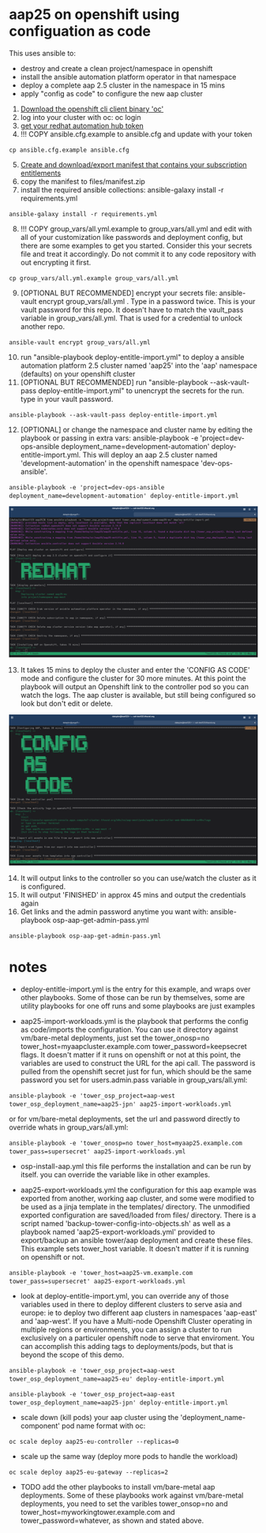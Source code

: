 # aap25 on openshift using configuation as code

This uses ansible to:

- destroy and create a clean project/namespace in openshift
- install the ansible automation platform operator in that namespace
- deploy a complete aap 2.5 cluster in the namespace in 15 mins
- apply "config as code" to configure the new aap cluster

1. [Download the openshift cli client binary 'oc'](https://access.redhat.com/downloads/content/290/ver=4.18/rhel---9/4.18.11/x86_64/product-software)
2. log into your cluster with oc: oc login
3. [get your redhat automation hub token](https://console.redhat.com/ansible/automation-hub/token)
4. !!! COPY ansible.cfg.example to ansible.cfg and update with your token

`cp ansible.cfg.example ansible.cfg`

5. [Create and download/export manifest that contains your subscription entitlements](https://access.redhat.com/management/subscription_allocations)
6. copy the manifest to files/manifest.zip
7. install the required ansible collections: ansible-galaxy install -r requirements.yml

`ansible-galaxy install -r requirements.yml`


8. !!! COPY group_vars/all.yml.example to group_vars/all.yml and edit with all of your customization like passwords and deployment config, but there are some examples to get you started. Consider this your secrets file and treat it accordingly. Do not commit it to any code repository with out encrypting it first.

`cp group_vars/all.yml.example group_vars/all.yml`


9. [OPTIONAL BUT RECOMMENDED] encrypt your secrets file: ansible-vault encrypt group_vars/all.yml . Type in a password twice. This is your vault password for this repo. It doesn't have to match the vault_pass variable in group_vars/all.yml. That is used for a credential to unlock another repo.

`ansible-vault encrypt group_vars/all.yml`

10. run "ansible-playbook deploy-entitle-import.yml" to deploy a ansible automation platform 2.5 cluster named 'aap25' into the 'aap' namespace (defaults) on your openshift cluster
11. \[OPTIONAL BUT RECOMMENDED\] run "ansible-playbook --ask-vault-pass deploy-entitle-import.yml" to unencrypt the secrets for the run. type in your vault password.

`ansible-playbook --ask-vault-pass deploy-entitle-import.yml`

12. \[OPTIONAL\] or change the namespace and cluster name by editing the playbook or passing in extra vars: ansible-playbook -e 'project=dev-ops-ansible deployment_name=development-automation' deploy-entitle-import.yml. This will deploy an aap 2.5 cluster named 'development-automation' in the openshift namespace 'dev-ops-ansible'.

`ansible-playbook -e 'project=dev-ops-ansible deployment_name=development-automation' deploy-entitle-import.yml`

![Starting the aap on openshift deployment](https://raw.githubusercontent.com/syspimp/aap25/master/pics/deploy-start.png)

13. It takes 15 mins to deploy the cluster and enter the 'CONFIG AS CODE' mode and configure the cluster for 30 more minutes. At this point the playbook will output an Openshift link to the controller pod so you can watch the logs. The aap cluster is available, but still being configured so look but don't edit or delete.

![Config as code mode activated](https://raw.githubusercontent.com/syspimp/aap25/master/pics/aap-configascode.png)

14. It will output links to the controller so you can use/watch the cluster as it is configured.
15. It will output 'FINISHED' in approx 45 mins and output the credentials again
16. Get links and the admin password anytime you want with: ansible-playbook osp-aap-get-admin-pass.yml

`ansible-playbook osp-aap-get-admin-pass.yml`

# notes
- deploy-entitle-import.yml is the entry for this example, and wraps over other playbooks. Some of those can be run by themselves, some are utility playbooks for one off runs and some playbooks are just examples

- aap25-import-workloads.yml is the playbook that performs the config as code/imports the configuration. You can use it directory against vm/bare-metal deployments, just set the tower_onosp=no tower_host=myaapcluster.example.com tower_password=keepsecret flags. It doesn't matter if it runs on openshift or not at this point, the variables are used to construct the URL for the api call. The password is pulled from the openshift secret just for fun, which should be the same password you set for users.admin.pass variable in group_vars/all.yml:

`ansible-playbook -e 'tower_osp_project=aap-west tower_osp_deployment_name=aap25-jpn' aap25-import-workloads.yml`

or for vm/bare-metal deployments, set the url and password directly to override whats in group_vars/all.yml:

`ansible-playbook -e 'tower_onosp=no tower_host=myaap25.example.com tower_pass=supersecret' aap25-import-workloads.yml`

- osp-install-aap.yml this file performs the installation and can be run by itself. you can override the variable like in other examples.

- aap25-export-workloads.yml the configuration for this aap example was exported from another, working aap cluster, and some were modified to be used as a jinja template in the templates/ directory. The unmodified exported configuration are saved/loaded from files/ directory. There is a script named 'backup-tower-config-into-objects.sh' as well as a playbook named 'aap25-export-workloads.yml' provided to export/backup an ansible tower/aap deployment and create these files. This example sets tower_host variable. It doesn't matter if it is running on openshift or not.

`ansible-playbook -e 'tower_host=aap25-vm.example.com tower_pass=supersecret' aap25-export-workloads.yml`

- look at deploy-entitle-import.yml, you can override any of those variables used in there to deploy different clusters to serve asia and europe:
  ie to deploy two different aap clusters in namespaces 'aap-east' and 'aap-west'. If you have a Multi-node Openshift Cluster operating in multiple regions or environments, you can assign a cluster to run exclusively on a particuler openshift node to serve that enviroment. You can accomplish this adding tags to deployments/pods, but that is beyond the scope of this demo.

`ansible-playbook -e 'tower_osp_project=aap-west tower_osp_deployment_name=aap25-eu' deploy-entitle-import.yml`

`ansible-playbook -e 'tower_osp_project=aap-east tower_osp_deployment_name=aap25-jpn' deploy-entitle-import.yml`

- scale down (kill pods) your aap cluster using the 'deployment_name-component' pod name format with oc:

`oc scale deploy aap25-eu-controller --replicas=0`

- scale up the same way (deploy more pods to handle the workload)

`oc scale deploy aap25-eu-gateway --replicas=2`

- TODO add the other playbooks to install vm/bare-metal aap deployments. Some of these playbooks work against vm/bare-metal deployments, you need to set the varibles tower_onsop=no and tower_host=myworkingtower.example.com and tower_password=whatever, as shown and stated above.
